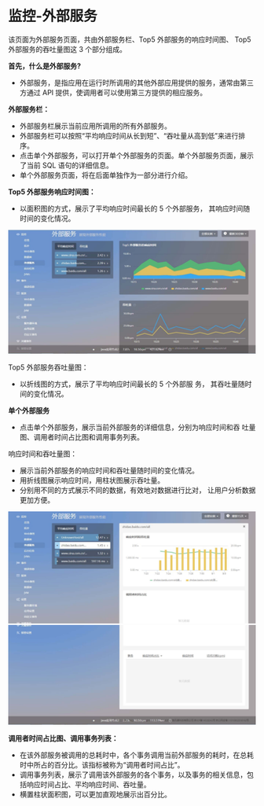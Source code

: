 # 监控-外部服务
该页面为外部服务页面，共由外部服务栏、Top5 外部服务的响应时间图、
Top5 外部服务的吞吐量图这 3 个部分组成。

**首先，什么是外部服务?**

* 外部服务，是指应用在运行时所调用的其他外部应用提供的服务，通常由第三方通过 API 提供，使调用者可以使用第三方提供的相应服务。

**外部服务栏：**

* 外部服务栏展示当前应用所调用的所有外部服务。<br>
* 外部服务栏可以按照“平均响应时间从长到短”、“吞吐量从高到低”来进行排序。<br>
* 点击单个外部服务，可以打开单个外部服务的页面。单个外部服务页面，展示了当前 SQL 语句的详细信息。<br>
* 单个外部服务页面，将在后面单独作为一部分进行介绍。<br>

**Top5 外部服务响应时间图：**

* 以面积图的方式，展示了平均响应时间最长的 5 个外部服务， 其响应时间随时间的变化情况。

![](/images/aimonitor_external01.png)

Top5 外部服务吞吐量图：

* 以折线图的方式，展示了平均响应时间最长的 5 个外部服 务， 其吞吐量随时间的变化情况。

**单个外部服务**

* 点击单个外部服务，展示当前外部服务的详细信息，分别为响应时间和吞 吐量图、调用者时间占比图和调用事务列表。

响应时间和吞吐量图：

* 展示当前外部服务的响应时间和吞吐量随时间的变化情况。<br>
* 用折线图展示响应时间，用柱状图展示吞吐量。<br>
* 分别用不同的方式展示不同的数据，有效地对数据进行比对， 让用户分析数据更加方便。

![](/images/aimonitor_external02.png)
![](/images/aimonitor_external03.png)

**调用者时间占比图、调用事务列表：**

* 在该外部服务被调用的总耗时中，各个事务调用当前外部服务的耗时，在总耗 时中所占的百分比。该指标被称为“调用者时间占比”。<br>
* 调用事务列表，展示了调用该外部服务的各个事务，以及事务的相关信息，包 括响应时间占比、平均响应时间、吞吐量。<br>
* 横置柱状面积图，可以更加直观地展示出百分比。<br>
